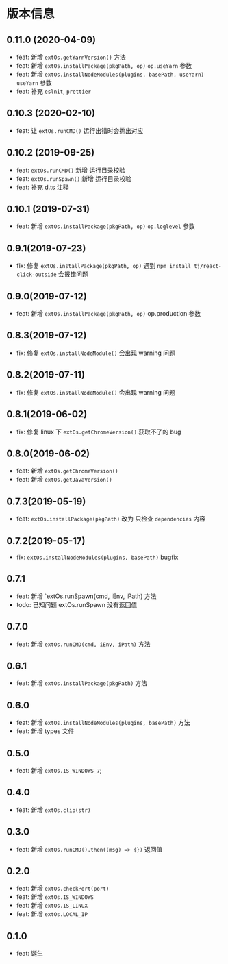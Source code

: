 # 版本信息
## 0.11.0 (2020-04-09)
* feat: 新增 `extOs.getYarnVersion()` 方法
* feat: 新增 `extOs.installPackage(pkgPath, op)` `op.useYarn` 参数
* feat: 新增 `extOs.installNodeModules(plugins, basePath, useYarn)` `useYarn` 参数
* feat: 补充 `eslnit`, `prettier`

## 0.10.3 (2020-02-10)
* feat: 让 `extOs.runCMD()` 运行出错时会抛出对应
## 0.10.2 (2019-09-25)
* feat: `extOs.runCMD()` 新增 运行目录校验
* feat: `extOs.runSpawn()` 新增 运行目录校验
* feat: 补充 d.ts 注释

## 0.10.1 (2019-07-31)
* feat: 新增 `extOs.installPackage(pkgPath, op)` `op.loglevel` 参数

## 0.9.1(2019-07-23)
* fix: 修复 `extOs.installPackage(pkgPath, op)` 遇到 `npm install tj/react-click-outside` 会报错问题

## 0.9.0(2019-07-12)
* feat: 新增 `extOs.installPackage(pkgPath, op)` op.production 参数

## 0.8.3(2019-07-12)
* fix: 修复 `extOs.installNodeModule()` 会出现 warning 问题

## 0.8.2(2019-07-11)
* fix: 修复 `extOs.installNodeModule()` 会出现 warning 问题

## 0.8.1(2019-06-02)
* fix: 修复 linux 下 `extOs.getChromeVersion()` 获取不了的 bug 

## 0.8.0(2019-06-02)
* feat: 新增 `extOs.getChromeVersion()` 
* feat: 新增 `extOs.getJavaVersion()` 

## 0.7.3(2019-05-19)
* feat: `extOs.installPackage(pkgPath)` 改为 只检查 `dependencies` 内容
## 0.7.2(2019-05-17)
* fix: `extOs.installNodeModules(plugins, basePath)` bugfix

## 0.7.1
* feat: 新增 `extOs.runSpawn(cmd, iEnv, iPath) 方法
* todo: 已知问题 extOs.runSpawn 没有返回值

## 0.7.0
* feat: 新增 `extOs.runCMD(cmd, iEnv, iPath)` 方法

## 0.6.1
* feat: 新增 `extOs.installPackage(pkgPath)` 方法

## 0.6.0
* feat: 新增 `extOs.installNodeModules(plugins, basePath)` 方法
* feat: 新增 types 文件

## 0.5.0
* feat: 新增 `extOs.IS_WINDOWS_7`;

## 0.4.0
* feat: 新增 `extOs.clip(str)`

## 0.3.0
* feat: 新增 `extOs.runCMD().then((msg) => {})` 返回值

## 0.2.0
* feat: 新增 `extOs.checkPort(port)`
* feat: 新增 `extOs.IS_WINDOWS`
* feat: 新增 `extOs.IS_LINUX`
* feat: 新增 `extOs.LOCAL_IP`

## 0.1.0
* feat: 诞生
